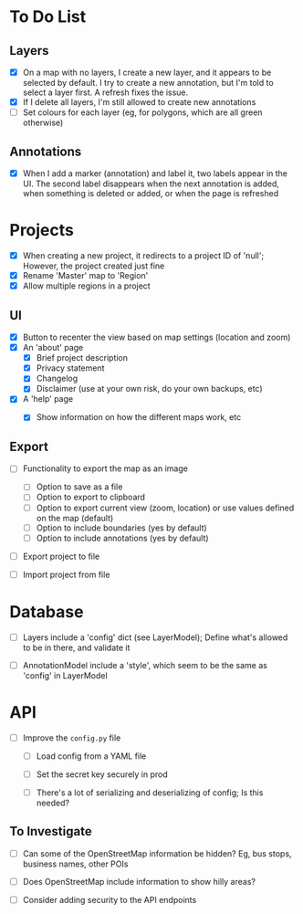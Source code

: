 # To Do List

## Layers

- [x] On a map with no layers, I create a new layer, and it appears to be selected by default. I try to create a new annotation, but I'm told to select a layer first. A refresh fixes the issue.
- [x] If I delete all layers, I'm still allowed to create new annotations
- [ ] Set colours for each layer (eg, for polygons, which are all green otherwise)

## Annotations

- [x] When I add a marker (annotation) and label it, two labels appear in the UI. The second label disappears when the next annotation is added, when something is deleted or added, or when the page is refreshed

# Projects

- [x] When creating a new project, it redirects to a project ID of 'null'; However, the project created just fine
- [x] Rename 'Master' map to 'Region'
- [x] Allow multiple regions in a project

## UI

- [x] Button to recenter the view based on map settings (location and zoom)
- [x] An 'about' page
  - [x] Brief project description
  - [x] Privacy statement
  - [x] Changelog
  - [x] Disclaimer (use at your own risk, do your own backups, etc)
- [x] A 'help' page
  - [x] Show information on how the different maps work, etc


## Export

- [ ] Functionality to export the map as an image
  - [ ] Option to save as a file
  - [ ] Option to export to clipboard
  - [ ] Option to export current view (zoom, location) or use values defined on the map (default)
  - [ ] Option to include boundaries (yes by default)
  - [ ] Option to include annotations (yes by default)
- [ ] Export project to file
- [ ] Import project from file


# Database

- [ ] Layers include a 'config' dict (see LayerModel); Define what's allowed to be in there, and validate it
- [ ] AnnotationModel include a 'style', which seem to be the same as 'config' in LayerModel


# API

- [ ] Improve the `config.py` file
  - [ ] Load config from a YAML file
  - [ ] Set the secret key securely in prod
  - [ ] There's a lot of serializing and deserializing of config; Is this needed?


## To Investigate

- [ ] Can some of the OpenStreetMap information be hidden? Eg, bus stops, business names, other POIs
- [ ] Does OpenStreetMap include information to show hilly areas?
- [ ] Consider adding security to the API endpoints

